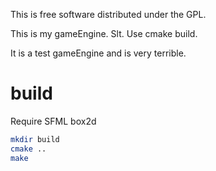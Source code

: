 This is free software distributed under the GPL.

This is my gameEngine.
Slt.
Use cmake build.

It is a test gameEngine and is very terrible.

# build
Require SFML box2d

```bash
mkdir build
cmake ..
make
```


